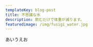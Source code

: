 ```yaml
---
templateKey: blog-post
title: 不思議な水
description: 飲むだけで体重が減ります。
featuredimage: /img/fusigi_water.jpg
---
```

あいうえお
